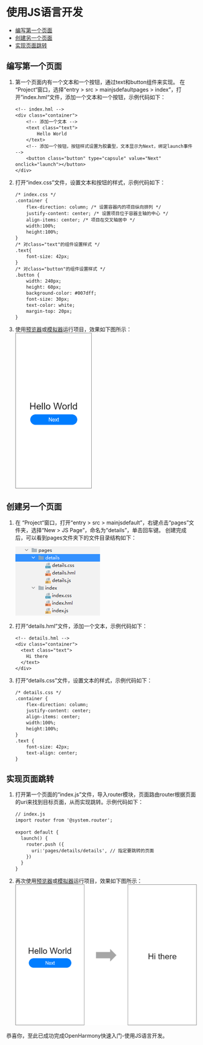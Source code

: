 # 使用JS语言开发

- [编写第一个页面](#编写第一个页面)
- [创建另一个页面](#创建另一个页面)
- [实现页面跳转](#实现页面跳转)

## 编写第一个页面

1. 第一个页面内有一个文本和一个按钮，通过text和button组件来实现。
   在 “Project“窗口，选择“entry &gt; src &gt; mainjsdefaultpages &gt; index”，打开”index.hml“文件，添加一个文本和一个按钮，示例代码如下：
   
      ```
      <!-- index.hml -->
      <div class="container">
          <!-- 添加一个文本 -->
          <text class="text">
              Hello World
          </text>
          <!-- 添加一个按钮，按钮样式设置为胶囊型，文本显示为Next，绑定launch事件 -->
          <button class="button" type="capsule" value="Next" onclick="launch"></button>
      </div>
      ```
   
2. 打开“index.css”文件，设置文本和按钮的样式，示例代码如下：
   ```
   /* index.css */
   .container {
       flex-direction: column; /* 设置容器内的项目纵向排列 */
       justify-content: center; /* 设置项目位于容器主轴的中心 */
       align-items: center; /* 项目在交叉轴居中 */
       width:100%;
       height:100%;
   }
   /* 对class="text"的组件设置样式 */
   .text{
       font-size: 42px;
   }
   /* 对class="button"的组件设置样式 */
   .button {
       width: 240px;
       height: 60px;
       background-color: #007dff;
       font-size: 30px;
       text-color: white;
       margin-top: 20px;
   }
   ```

3. 使用[预览器](https://developer.harmonyos.com/cn/docs/documentation/doc-guides/previewer-0000001054328973#ZH-CN_TOPIC_0000001056725592__section16523172216252)或[模拟器](https://developer.harmonyos.com/cn/docs/documentation/doc-guides/run_simulator-0000001053303709)运行项目，效果如下图所示：
   ![zh-cn_image_0000001212066021](figures/zh-cn_image_0000001212066021.png)


## 创建另一个页面

1. 在 “Project“窗口，打开“entry &gt; src &gt; mainjsdefault”，右键点击“pages”文件夹，选择“New > JS Page”，命名为“details”，单击回车键。
   创建完成后，可以看到pages文件夹下的文件目录结构如下：

   ![zh-cn_image_0000001166744640](figures/zh-cn_image_0000001166744640.png)

2. 打开“details.hml”文件，添加一个文本，示例代码如下：
   ```
   <!-- details.hml -->
   <div class="container">
     <text class="text">
       Hi there
     </text>
   </div>
   ```

3. 打开“details.css”文件，设置文本的样式，示例代码如下：
   ```
   /* details.css */
   .container {
       flex-direction: column;
       justify-content: center;
       align-items: center;
       width:100%;
       height:100%;
   }
   .text {
       font-size: 42px;
       text-align: center;
   }
   ```


## 实现页面跳转

1. 打开第一个页面的“index.js”文件，导入router模块，页面路由router根据页面的uri来找到目标页面，从而实现跳转。示例代码如下：
   ```
   // index.js
   import router from '@system.router';
   
   export default {
     launch() {
       router.push ({
         uri:'pages/details/details', // 指定要跳转的页面
       })
     }
   }
   ```

2. 再次使用[预览器](https://developer.harmonyos.com/cn/docs/documentation/doc-guides/previewer-0000001054328973#ZH-CN_TOPIC_0000001056725592__section16523172216252)或[模拟器](https://developer.harmonyos.com/cn/docs/documentation/doc-guides/run_simulator-0000001053303709)运行项目，效果如下图所示：
   ![zh-cn_image_0000001166904582](figures/zh-cn_image_0000001166904582.png)

恭喜你，至此已成功完成OpenHarmony快速入门-使用JS语言开发。
